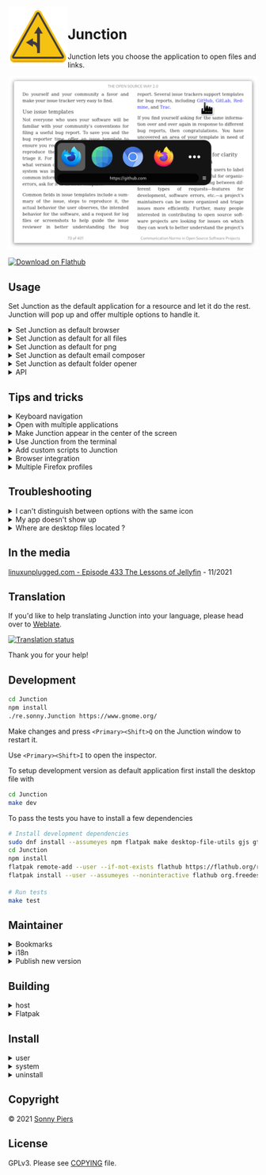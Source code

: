<img style="vertical-align: middle;" src="data/icons/re.sonny.Junction.svg" width="120" height="120" align="left">

# Junction

Junction lets you choose the application to open files and links.

![screenshot](data/screenshot.png)

<a href='https://flathub.org/apps/details/re.sonny.Junction'><img width='180' height='60' alt='Download on Flathub' src='https://flathub.org/assets/badges/flathub-badge-en.svg'/></a>

## Usage

Set Junction as the default application for a resource and let it do the rest. Junction will pop up and offer multiple options to handle it.

<details>
  <summary>Set Junction as default browser</summary>
  <code>
  xdg-settings set default-web-browser re.sonny.Junction.desktop
  </code>
</details>

<details>
  <summary>Set Junction as default for all files</summary>
  <code>
   xdg-mime default re.sonny.Junction.desktop x-scheme-handler/file
  </code>

Please note that this may not be respected by all applications but the command `xdg-open` will.

</details>

<details>
  <summary>Set Junction as default for png</summary>
  <code>
  xdg-mime default re.sonny.Junction.desktop image/png
  </code>
</details>

<details>
  <summary>Set Junction as default email composer</summary>
  <code>
  xdg-settings set default-url-scheme-handler mailto re.sonny.Junction.desktop
  </code>
</details>

<details>
  <summary>Set Junction as default folder opener</summary>
  <code>
  xdg-settings default re.sonny.Junction.desktop inode/directory
  </code>
</details>

<details>
  <summary>API</summary>

Junction has a very simple API that doesn't require any programming. To open any resource with Junction, even if it's not configured as the default application, simply use the following URI format `x-junction://$RESOURCE`. For examples

- `x-junction://https://github.com`
- `x-junction://~`
- `x-junction://file:///etc/os-release`
- `x-junction:///etc/os-release`

You can use this in web pages, the terminal, native applications and anything that is able to open URIs.

If Junction is installed - you can test this in the terminal with `xdg-open "x-junction://file:///etc/os-release"` and in the browser with `<a href="x-junction://file:///etc/os-release">Test Junction URI</a>`.

</details>

## Tips and tricks

<details>
  <summary>Keyboard navigation</summary>

Use the menu or `<Ctrl>?` to learn about Keyboard usage. You can navigate the UI with the arrow keys too.

</details>

<details>
  <summary>Open with multiple applications</summary>

Use Middle-click, Ctrl+Click, Ctrl+Enter or Ctrl+Space to keep Junction open - allowing you to open the resource in multiple applications.

</details>

<details>
  <summary>Make Junction appear in the center of the screen</summary>

On GNOME you can make all new windows open in the center using

```sh
gsettings set org.gnome.mutter center-new-windows true
```

See https://gitlab.gnome.org/GNOME/mutter/-/issues/246

</details>

<details>
  <summary>Use Junction from the terminal</summary>

Create a permant alias, for example `alias open="flatpak run re.sonny.Junction"`.

Then you can use `open my-file`.

See [How To Create Permanent Aliases In Linux?](https://fossbytes.com/alias-in-linux-how-to-use-create-permanent-aliases/)

</details>

<details>
  <summary>Add custom scripts to Junction</summary>

You can add your own script to Junction by creating a `.desktop` file for it in `~/.local/share/applications`.

See https://wiki.archlinux.org/title/desktop_entries (distro agnostic).

</details>

<details>
  <summary>Browser integration</summary>

Drag the following [bookmarklet](https://en.wikipedia.org/wiki/Bookmarklet) to your browser bookmarks toolbar to create a button to open the current page in Junction.

Bookmarklet: <a herf="javascript:window.location='x-junction://'+window.location">Junction</a>

Or create a bookmark with the following URL

```
javascript:window.location='x-junction://'+window.location
```

</details>

<details>
  <summary>Multiple Firefox profiles</summary>

See [Profile Manager - Create, remove or switch Firefox profiles](https://support.mozilla.org/en-US/kb/profile-manager-create-remove-switch-firefox-profiles)

If you want to be able to choose the Firefox profile to open the resource with, you can make desktop files for your Firefox profiles in `~/.local/share/applications`.

Here is an example `~/.local/share/applications/firefox-work.desktop`

```ini
[Desktop Entry]
Version=1.0
Name=Firefox work
Exec=firefox -P work --class=firefox-work %u
Icon=firefox
Terminal=false
Type=Application
StartupWMClass=firefox-work
MimeType=text/html;text/xml;application/xhtml+xml;application/vnd.mozilla.xul+xml;text/mml;x-scheme-handler/http;x-scheme-handler/https;
StartupNotify=true
```

Save, run `update-desktop-database ~/.local/share/applications`, enjoy.

[Reference](https://github.com/sonnyp/Junction/issues/9)

</details>

## Troubleshooting

<details>
  <summary>I can't distinguish between options with the same icon</summary>

Within Junction, you can toggle `Show names` in the menu or hover the application with the mouse to display a tooltip.

Otherwise, you can edit the desktop files to use distinctive icons, here are a some tools

- [MenuLibre](https://flathub.org/apps/details/org.bluesabre.MenuLibre) GUI
- [AppEditor](https://flathub.org/apps/details/com.github.donadigo.appedito) GUI
- [ArchWiki](https://wiki.archlinux.org/title/desktop_entries) advanced

</details>

<details>
  <summary>My app doesn't show up</summary>

If the application was installed via Flatpak, the package manager or an other conventional way, feel free to [open an issue](https://github.com/sonnyp/Junction/issues/new/choose).

Make sure the application desktop file has a `MimeType` key that matches the type of resource you want it to handle. For example if you want the application `~/.local/share/applications/my-custom-browser.desktop` to handle web content; add the following `MimeType=text/html;text/xml;application/xhtml+xml;text/mml;x-scheme-handler/http;x-scheme-handler/https;`.

The desktop filename should be unique. Junction can't display both `/usr/share/applicatins/firefox.desktop` and `~/.local/share/applications/firefox.desktop`. The second overrides the first.

Finally - make sure to run `update-desktop-database ~/.local/share/applications` after installing a desktop file.

</details>

<details>
  <summary>Where are desktop files located ?</summary>

- System `/usr/share/applications`
- User `~/.local/share/applications`
- Flatpak system `/var/lib/flatpak/exports/share/applications/`
- Flatpak user `~/.local/share/flatpak/exports/share/applications/`

</details>

## In the media

[linuxunplugged.com - Episode 433 The Lessons of Jellyfin](https://linuxunplugged.com/433?t=3183) - 11/2021

## Translation

If you'd like to help translating Junction into your language, please head over to [Weblate](https://hosted.weblate.org/engage/junction/).

<a href="https://hosted.weblate.org/engage/junction/">
  <img src="https://hosted.weblate.org/widgets/junction/-/junction/multi-auto.svg" alt="Translation status" />
</a>

Thank you for your help!

## Development

```sh
cd Junction
npm install
./re.sonny.Junction https://www.gnome.org/
```

Make changes and press `<Primary><Shift>Q` on the Junction window to restart it.

Use `<Primary><Shift>I` to open the inspector.

To setup development version as default application first install the desktop file with

```sh
cd Junction
make dev
```

To pass the tests you have to install a few dependencies

```sh
# Install development dependencies
sudo dnf install --assumeyes npm flatpak make desktop-file-utils gjs gtk4-devel libadwaita-devel
cd Junction
npm install
flatpak remote-add --user --if-not-exists flathub https://flathub.org/repo/flathub.flatpakrepo
flatpak install --user --assumeyes --noninteractive flathub org.freedesktop.appstream-glib

# Run tests
make test
```

## Maintainer

<details>
  <summary>Bookmarks</summary>

- [Flathub](https://flathub.org/apps/details/re.sonny.Junction)
- [Flathub repo](https://github.com/flathub/re.sonny.Junction)
- [Flathub builds](https://flathub.org/builds/#/apps/re.sonny.Junction)
- [Flathub stats](https://klausenbusk.github.io/flathub-stats/#ref=re.sonny.Junction)
- [Flathub API](https://flathub.org/api/v1/apps/re.sonny.Junction)
</details>

<details>

  <summary>i18n</summary>

```sh
# To update the pot file
# xgettext -f po/POTFILES -o po/re.sonny.Junction.pot --no-wrap -cTRANSLATORS --from-code=UTF-8
# sed -i "s/Project-Id-Version: PACKAGE VERSION/Project-Id-Version: re.sonny.Junction/" po/re.sonny.Junction.pot
meson compile re.sonny.Junction-pot -C build


# To create a translation
# msginit -i po/re.sonny.Junction.pot -o po/fr.po -l fr_FR.UTF-8
echo -n " fr" >> po/LINGUAS
meson compile re.sonny.Junction-update-po -C build

# To update translations
# msgmerge -U po/*.po po/re.sonny.Junction.pot
meson compile re.sonny.Junction-update-po -C build
```

See https://github.com/sonnyp/Commit/pull/14#issuecomment-894070878

</details>

<details>

<summary>Publish new version</summary>

- update metainfo and screenshot
- `meson compile re.sonny.Junction-pot -C build`
- `meson compile re.sonny.Junction-update-po -C build`
- Update version in `meson.build`
- git tag
- flathub

</details>

## Building

<details>
  <summary>host</summary>

```sh
cd Junction
meson --prefix $PWD/install build
ninja -C build install
```

</details>

<details>
  <summary>Flatpak</summary>

Use [GNOME Builder](https://wiki.gnome.org/Apps/Builder) or

```sh
cd Junction
flatpak-builder --user --force-clean --repo=repo --install-deps-from=flathub flatpak re.sonny.Junction.json
flatpak --user remote-add --no-gpg-verify --if-not-exists Junction repo
flatpak --user install --reinstall --assumeyes Junction re.sonny.Junction
```

</details>

## Install

<details>
<summary>
user
</summary>

`~/.local/bin` must be in `$PATH`

```sh
cd Junction
meson --prefix ~/.local build
ninja -C build install
```

</details>

<details>
<summary>
system
</summary>

```sh
cd Junction
meson build
ninja -C build install
```

</details>

<details>
<summary>uninstall</summary>

```sh
cd Junction
ninja -C build uninstall
```

</details>

## Copyright

© 2021 [Sonny Piers](https://github.com/sonnyp)

## License

GPLv3. Please see [COPYING](COPYING) file.
